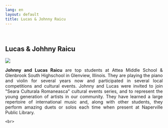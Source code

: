 ```yaml
---
lang: en
layout: default
title: Lucas & Johnny Raicu
---
```


<br>
<div class="container">
    <h2>Lucas & Johhny Raicu</h2>
    <div class="row">
        <div class="col-sm-5">
            <img class="img img-responsive" src="{{ site.baseurl }}/img/music/viori.jpg" />
        </div> 
        <div class="col-sm-4">
            <p style="text-align: justify"><strong>Johnny and Lucas Raicu</strong> are top students at Attea Middle School & Glenbrook South Highschool in Glenview, Illinois. They are playing the piano and violin for several years now and participated in several local competitions and cultural events. Johnny and Lucas were invited to join "Seara Culturala Romaneasca" cultural events series, and to represent the young generation of artists in our community. They have learned a large repertoire of international music and, along with other students, they perform amazing duets or solos each time when present at Naperville Public Library.
             </p>
        </div>
    </div>

    
    <br>   
</div>
<br>
<br>